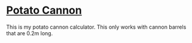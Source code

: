 # [Potato Cannon](https://steater.github.io/potato-cannon/)

This is my potato cannon calculator.
This only works with cannon barrels that are 0.2m long.
